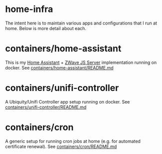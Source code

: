 # home-infra

The intent here is to maintain various apps and configurations that I run at home. Below is more detail about each.

# containers/home-assistant
This is my [Home Assistant](https://www.home-assistant.io) + [ZWave JS Server](https://github.com/zwave-js/zwave-js-server) implementation running on docker. See [containers/home-assistant/README.md](containers/home-assistant/README.md)

# containers/unifi-controller

A Ubiquity/Unifi Controller app setup running on docker. See [containers/unifi-controller/README.md](containers/unifi-controller/README.md)

# containers/cron

A generic setup for running cron jobs at home (e.g. for automated certificate renewal). See [containers/cron/README.md](containers/cron/README.md)
